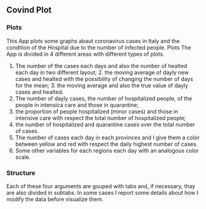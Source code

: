 ## Covind Plot


### Plots
This App plots some graphs abaut coronavirus cases in Italy and the condition of the Hospital due to the number of infected people.
Plots
The App is divided in 4 different areas with different types of plots.
1. The number of the cases each days and also the number of healted each day in two different layout;
    2. the moving average of dayly new cases and healted with the possibility of changing the number of days for the mean;
    3. the moving average and also the true value of dayly cases and healted.
2. The number of dayly cases, the number of hospitalized people, of the people in intensica care and those in quarantine;
  2. the proportion of people hospitalized (minor cases) and those in intensive care with respect the total number of hospitalized people;
  2. the number of hospitalized and quarantine cases over the total number of cases.
3. The number of cases each day in each provinces and I give them a color between yellow and red with respect the daily highest number of cases.
4. Some other variables for each regions each day with an analogous color scale.
### Structure
Each of these four arguments are gouped with tabs and, if necessary, thay are also divided in subtabs.
In some cases I report some details about how I modify the data before visualize them.
